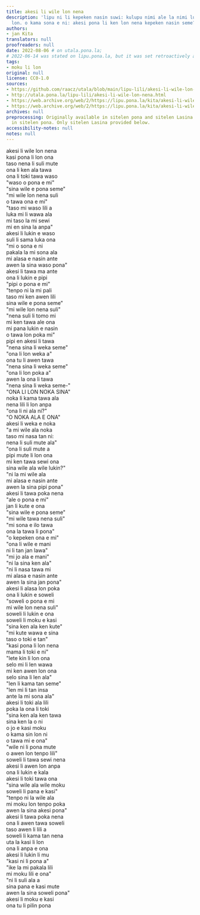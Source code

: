 ```yaml
---
title: akesi li wile lon nena
description: 'lipu ni li kepeken nasin suwi: kulupu nimi ale la nimi luka taso li
  lon. o kama sona e ni: akesi pona li ken lon nena kepeken nasin seme?'
authors:
- jan Kita
translators: null
proofreaders: null
date: 2022-08-06 # on utala.pona.la;
# 2022-06-14 was stated on lipu.pona.la, but it was set retroactively as the "date written"
tags:
- moku li lon
original: null
license: CC0-1.0
sources:
- https://github.com/raacz/utala/blob/main/lipu-lili/akesi-li-wile-lon-nena.md
- http://utala.pona.la/lipu-lili/akesi-li-wile-lon-nena.html
- https://web.archive.org/web/2/https://lipu.pona.la/kita/akesi-li-wile-lon-nena-kepeken-sitelen-lasina
- https://web.archive.org/web/2/https://lipu.pona.la/kita/akesi-li-wile-lon-nena-kepeken-sitelen-pona
archives: null
preprocessing: Originally available in sitelen pona and sitelen Lasina. Best viewed
  in sitelen pona. Only sitelen Lasina provided below.
accessibility-notes: null
notes: null
---
```


akesi li wile lon nena  
kasi pona li lon ona  
taso nena li suli mute  
ona li ken ala tawa  
ona li toki tawa waso  
"waso o pona e mi"  
"sina wile e pona seme"  
"mi wile lon nena suli  
o tawa ona e mi"  
"taso mi waso lili a  
luka mi li wawa ala  
mi taso la mi sewi  
mi en sina la anpa"  
akesi li lukin e waso  
suli li sama luka ona  
"mi o sona e ni  
pakala la mi sona ala  
mi alasa e nasin ante  
awen la sina waso pona"  
akesi li tawa ma ante  
ona li lukin e pipi  
"pipi o pona e mi"  
"tenpo ni la mi pali  
taso mi ken awen lili  
sina wile e pona seme"  
"mi wile lon nena suli"  
"nena suli li tomo mi  
mi ken tawa ale ona  
mi pana lukin e nasin  
o tawa lon poka mi"  
pipi en akesi li tawa  
"nena sina li weka seme"  
"ona li lon weka a"  
ona tu li awen tawa  
"nena sina li weka seme"  
"ona li lon poka a"  
awen la ona li tawa  
"nena sina li weka seme-"  
"ONA LI LON NOKA SINA"  
noka li kama tawa ala  
nena lili li lon anpa  
"ona li ni ala ni?"  
"O NOKA ALA E ONA"  
akesi li weka e noka  
"a mi wile ala noka  
taso mi nasa tan ni:  
nena li suli mute ala"  
"ona li suli mute a  
pipi mute li lon ona  
mi ken tawa sewi ona  
sina wile ala wile lukin?"  
"ni la mi wile ala  
mi alasa e nasin ante  
awen la sina pipi pona"  
akesi li tawa poka nena  
"ale o pona e mi"  
jan li kute e ona  
"sina wile e pona seme"  
"mi wile tawa nena suli"  
"mi sona e ilo tawa  
ona la tawa li pona"  
"o kepeken ona e mi"  
"ona li wile e mani  
ni li tan jan lawa"  
"mi jo ala e mani"  
"ni la sina ken ala"  
"ni li nasa tawa mi  
mi alasa e nasin ante  
awen la sina jan pona"  
akesi li alasa lon poka  
ona li lukin e soweli  
"soweli o pona e mi  
mi wile lon nena suli"  
soweli li lukin e ona  
soweli li moku e kasi  
"sina ken ala ken kute"  
"mi kute wawa e sina  
taso o toki e tan"  
"kasi pona li lon nena  
mama li toki e ni"  
"lete kin li lon ona  
selo mi li len wawa  
mi ken awen lon ona  
selo sina li len ala"  
"len li kama tan seme"  
"len mi li tan insa  
ante la mi sona ala"  
akesi li toki ala lili  
poka la ona li toki  
"sina ken ala ken tawa  
sina ken la o ni  
o jo e kasi moku  
o kama sin lon ni  
o tawa mi e ona"  
"wile ni li pona mute  
o awen lon tenpo lili"  
soweli li tawa sewi nena  
akesi li awen lon anpa  
ona li lukin e kala  
akesi li toki tawa ona  
"sina wile ala wile moku  
soweli li pana e kasi"  
"tenpo ni la wile ala  
mi moku lon tenpo poka  
awen la sina akesi pona"  
akesi li tawa poka nena  
ona li awen tawa soweli  
taso awen li lili a  
soweli li kama tan nena  
uta la kasi li lon  
ona li anpa e ona  
akesi li lukin li mu  
"kasi ni li pona a"  
"ike la mi pakala lili  
mi moku lili e ona"  
"ni li suli ala a  
sina pana e kasi mute  
awen la sina soweli pona"  
akesi li moku e kasi  
ona tu li pilin pona
